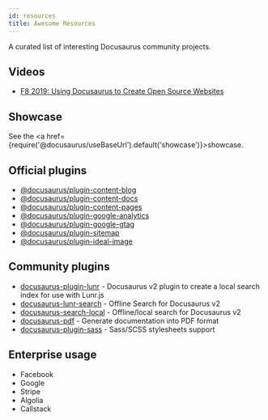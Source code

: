 ```yaml
---
id: resources
title: Awesome Resources
---
```


A curated list of interesting Docusaurus community projects.

## Videos

- [F8 2019: Using Docusaurus to Create Open Source Websites](https://www.youtube.com/watch?v=QcGJsf6mgZE)

## Showcase

See the <a href={require('@docusaurus/useBaseUrl').default('showcase')}>showcase</a>.

## Official plugins

- [@docusaurus/plugin-content-blog](using-plugins.md#docusaurusplugin-content-blog)
- [@docusaurus/plugin-content-docs](using-plugins.md#docusaurusplugin-content-docs)
- [@docusaurus/plugin-content-pages](using-plugins.md#docusaurusplugin-content-pages)
- [@docusaurus/plugin-google-analytics](using-plugins.md#docusaurusplugin-google-analytics)
- [@docusaurus/plugin-google-gtag](using-plugins.md#docusaurusplugin-google-gtag)
- [@docusaurus/plugin-sitemap](using-plugins.md#docusaurusplugin-sitemap)
- [@docusaurus/plugin-ideal-image](using-plugins.md#docusaurusplugin-ideal-image)

## Community plugins

- [docusaurus-plugin-lunr](https://github.com/daldridge/docusaurus-plugin-lunr) - Docusaurus v2 plugin to create a local search index for use with Lunr.js
- [docusaurus-lunr-search](https://github.com/lelouch77/docusurus-lunr-search) - Offline Search for Docusaurus v2
- [docusaurus-search-local](https://github.com/cmfcmf/docusaurus-search-local) - Offline/local search for Docusaurus v2
- [docusaurus-pdf](https://github.com/KohheePeace/docusaurus-pdf) - Generate documentation into PDF format
- [docusaurus-plugin-sass](https://github.com/rlamana/docusaurus-plugin-sass) - Sass/SCSS stylesheets support

## Enterprise usage

- Facebook
- Google
- Stripe
- Algolia
- Callstack
